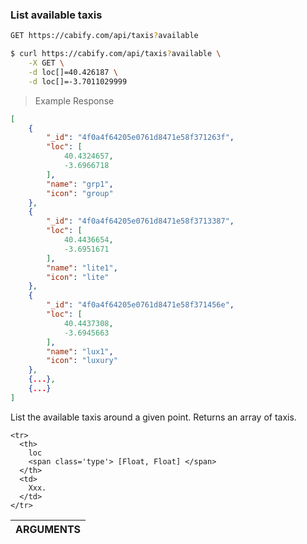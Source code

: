 ### List available taxis

~~~bash
GET https://cabify.com/api/taxis?available
~~~

>

~~~bash
$ curl https://cabify.com/api/taxis?available \
    -X GET \
    -d loc[]=40.426187 \
    -d loc[]=-3.7011029999
~~~

> Example Response

~~~json
[
    {
        "_id": "4f0a4f64205e0761d8471e58f371263f",
        "loc": [
            40.4324657,
            -3.6966718
        ],
        "name": "grp1",
        "icon": "group"
    },
    {
        "_id": "4f0a4f64205e0761d8471e58f3713387",
        "loc": [
            40.4436654,
            -3.6951671
        ],
        "name": "lite1",
        "icon": "lite"
    },
    {
        "_id": "4f0a4f64205e0761d8471e58f371456e",
        "loc": [
            40.4437308,
            -3.6945663
        ],
        "name": "lux1",
        "icon": "luxury"
    },
    {...},
    {...}
]
~~~

List the available taxis around a given point. Returns an array of taxis.

<table class="vertical">
  <thead>
    <tr><th colspan="2">ARGUMENTS</th></tr>
  </thead>
  <tbody>

    <tr>
      <th>
        loc
        <span class='type'> [Float, Float] </span>
      </th>
      <td>
        Xxx.
      </td>
    </tr>

  </tbody>
</table>
